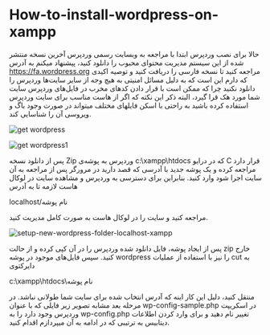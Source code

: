 # How-to-install-wordpress-on-xampp

حالا برای نصب وردپرس ابتدا با مراجعه به وبسایت رسمی وردپرس آخرین نسخه منتشر شده از این سیستم مدیریت محتوای محبوب را دانلود کنید، پیشنهاد میکنم به آدرس https://fa.wordpress.org مراجعه کنید تا نسخه فارسی را دریافت کنید و توصیه اکیدی که دارم این است که به دلیل مسائل امنیتی به هیچ وجه از سایر سایت‌ها وردپرس را دانلود نکنید چرا که ممکن است با قرار دادن کدهای مخرب در فایل‌های وردپرس سایت شما مورد هک قرا گیرد، البته ذکر این نکته که اگر از هاست مناسب برای سایت وردپرس استفاده کرده باشید به راحتی با اسکن فایلهای مختلف میتواند در صورت وجود باگ و ویروسی آن را شناسایی کند.

![get wordpress](https://user-images.githubusercontent.com/119763541/205469063-717b831b-709c-443f-8d6c-265bfb01f508.png)

![get wordpress1](https://user-images.githubusercontent.com/119763541/205469068-56f05800-ad78-4281-a5a6-94f42abe9799.png)

پس از دانلود نسخه Zip وردپرس به پوشه‌ی c:\xampp\htdocs که در درایو C قرار دارد مراجعه کرده و یک پوشه جدید با آدرسی که قصد دارید در مرورگر پس از مراجعه به آن سایت اجرا شود وارد کنید.  بنابراین برای دسترسی به وردپرس و مشاهده سایت در لوکال هاست لازمه تا به آدرس

localhost/نام پوشه


مراجعه کنید و سایت را در لوکال هاست به صورت کامل مدیریت کنید.

![setup-new-wordpress-folder-localhost-xampp](https://user-images.githubusercontent.com/119763541/205469405-c5a6769f-ee1d-49c8-8f9c-17c7ed822345.jpg)

پس از ایجاد پوشه، فایل دانلود شده وردپرس را در آن کپی کرده و از حالت zip خارج کنید. سپس فایل‌های موجود در پوشه wordpress را نیز با استفاده از عملیات cut به دایرکتوی

c:\xampp\htdocs\نام پوشه

منتقل کنید، دلیل این کار اینه که آدرس انتخاب شده برای سایت شما طولانی نباشد. در مرحله بعد مشابه تصویر زیر فایلی که با عنوان wp-config-sample.php در اسکریپت وردپرس وجود دارد را به wp-config.php تغییر نام دهید و برای وارد کردن اطلاعات دیتابیس به ترتیبی که در ادامه به آن میپردازم اقدام کنید.
